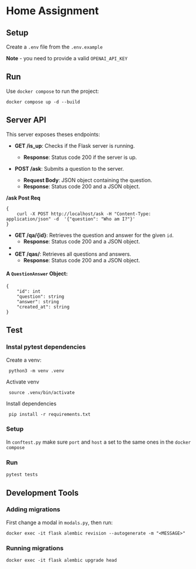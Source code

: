 # Home Assignment

## Setup
Create a `.env` file from the `.env.example`

**Note** - you need to provide a valid `OPENAI_API_KEY`

## Run
Use `docker compose` to run the project:
```
docker compose up -d --build
```

## Server API
This server exposes theses endpoints:

- **GET /is_up**: Checks if the Flask server is running.
  - **Response**: Status code 200 if the server is up.

- **POST /ask**: Submits a question to the server.
  - **Request Body**: JSON object containing the question.
  - **Response**: Status code 200 and a JSON object.

**/ask Post Req**
```
{
    curl -X POST http://localhost/ask -H "Content-Type: application/json" -d  '{"question": "Who am I?"}'
}
```

- **GET /qa/{id}**: Retrieves the question and answer for the given `id`.
  - **Response**: Status code 200 and a JSON object.
- 
- **GET /qas/**: Retrieves all questions and answers.
  - **Response**: Status code 200 and a JSON object.

#### A `QuestionAnswer` Object:
```
{
    "id": int
    "question": string
    "answer": string
    "created_at": string
}
```

## Test
### Instal pytest dependencies
Create a venv:
```
 python3 -m venv .venv   
```
Activate venv
```
 source .venv/bin/activate 
```
Install dependencies
```
 pip install -r requirements.txt
```
### Setup
In `conftest.py` make sure `port` and `host` a set to the same ones in the `docker compose`

### Run
```
pytest tests
```

## Development Tools
### Adding migrations
First change a modal in `modals.py`, then run:
```
docker exec -it flask alembic revision --autogenerate -m "<MESSAGE>"
```
### Running migrations
```
docker exec -it flask alembic upgrade head
```